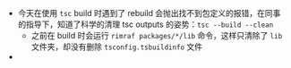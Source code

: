 - 今天在使用 `tsc` build 时遇到了 rebuild 会抛出找不到包定义的报错，在同事的指导下，知道了科学的清理 tsc outputs 的姿势：`tsc --build --clean`
	- 之前在 build 时会运行 `rimraf packages/*/lib` 命令，这样只清除了 `lib` 文件夹，却没有删除 `tsconfig.tsbuildinfo` 文件
-